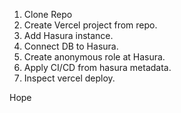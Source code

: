 1. Clone Repo
2. Create Vercel project from repo.
3. Add Hasura instance.
4. Connect DB to Hasura.
5. Create anonymous role at Hasura.
6. Apply CI/CD from hasura metadata.
7. Inspect vercel deploy.

Hope

